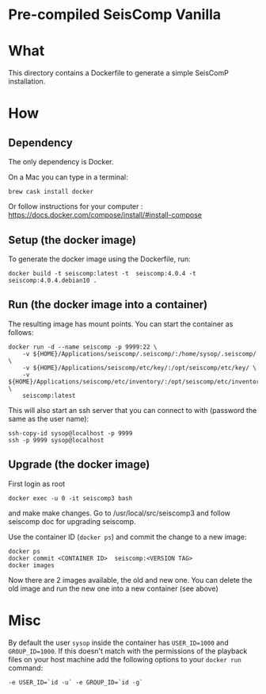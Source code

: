 # Pre-compiled SeisComp Vanilla
# What
This directory contains a Dockerfile to generate a simple SeisComP installation. 

# How
## Dependency
The only dependency is Docker. 

On a Mac you can type in a terminal:
```
brew cask install docker
```

Or follow instructions for your computer :
https://docs.docker.com/compose/install/#install-compose

## Setup (the docker image)

To generate the docker image using the Dockerfile, run:

```
docker build -t seiscomp:latest -t  seiscomp:4.0.4 -t  seiscomp:4.0.4.debian10 .
```

## Run (the docker image into a container)
The resulting image has mount points. You can start the container as follows:

```
docker run -d --name seiscomp -p 9999:22 \
    -v ${HOME}/Applications/seiscomp/.seiscomp/:/home/sysop/.seiscomp/ \
    -v ${HOME}/Applications/seiscomp/etc/key/:/opt/seiscomp/etc/key/ \
    -v ${HOME}/Applications/seiscomp/etc/inventory/:/opt/seiscomp/etc/inventory/ \
    seiscomp:latest
```

This will also start an ssh server that you can connect to with (password the
same as the user name):

```
ssh-copy-id sysop@localhost -p 9999
ssh -p 9999 sysop@localhost
```

## Upgrade (the docker image)
First login as root
```
docker exec -u 0 -it seiscomp3 bash
```

and make make changes. Go to /usr/local/src/seiscomp3 and follow seiscomp doc for upgrading seiscomp.


Use the container ID (`docker ps`) and commit the change to a new image:
```
docker ps 
docker commit <CONTAINER ID>  seiscomp:<VERSION TAG>
docker images
```

Now there are 2 images available, the old and new one. 
You can delete the old image and run the new one into a new container (see above)

# Misc
By default the user `sysop` inside the container has `USER_ID=1000` and
`GROUP_ID=1000`. If this doesn't match with the permissions of the playback
files on your host machine add the following options to your `docker run`
command:
```
-e USER_ID=`id -u` -e GROUP_ID=`id -g`
```
